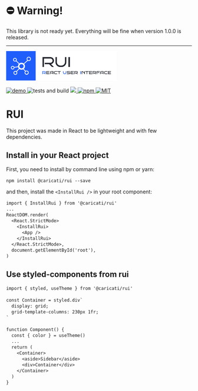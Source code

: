 # ⛔️ Warning!

This library is not ready yet. Everything will be fine when version 1.0.0 is released.

<hr />

<img src="./.github/logo-light.svg" alt="RUI - React User Interface" width="300">
<p>
  <a href="https://caricati-ds.netlify.app/">
    <img src="https://img.shields.io/badge/weiste-demo-205EFC" alt="demo">
  </a>
  <img src="https://github.com/caricati-io/rui/actions/workflows/main.yml/badge.svg" alt="tests and build">
  <a href="https://codecov.io/gh/caricati-io/rui" > 
    <img src="https://codecov.io/gh/caricati-io/rui/branch/main/graph/badge.svg?token=G9V23U4BNJ"/>
  </a>
  <a href="https://www.npmjs.com/package/@caricati/rui">
    <img src="https://img.shields.io/badge/package-npm-FA9703" alt="npm">
  </a>
  <a href="./LICENSE">
    <img src="https://img.shields.io/badge/license-MIT-292F3A" alt="MIT">
  </a>
</p>

# RUI

This project was made in React to be lightweight and with few dependencies.

## Install in your React project

First, you need to install by command line using npm or yarn:

```
npm install @caricati/rui --save
```

and then, install the `<InstallRui />` in your root component:

```
import { InstallRui } from '@caricati/rui'
...
ReactDOM.render(
  <React.StrictMode>
    <InstallRui>
      <App />
    </InstallRui>
  </React.StrictMode>,
  document.getElementById('root'),
)
```

## Use styled-components from rui

```
import { styled, useTheme } from '@caricati/rui'

const Container = styled.div`
  display: grid;
  grid-template-columns: 230px 1fr;
`

function Component() {
  const { color } = useTheme()
  ...
  return (
    <Container>
      <aside>Sidebar</aside>
      <div>Container</div>
    </Container>
  )
}
```
